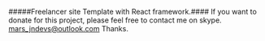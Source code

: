 #####Freelancer site Template with React framework.####
If you want to donate for this project, please feel free to contact me on skype.
mars_jndevs@outlook.com
Thanks.
